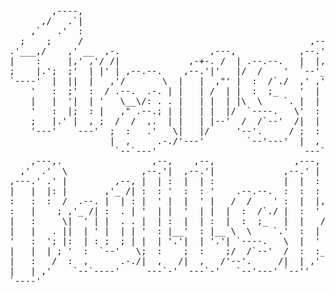 
<pre style="font-family: monospace;">
        ,----,                                                                                     
      ,/   .`|                                                                                     
    ,`   .'  :                                                    ___                              
  ;    ;     /                                           ,--,   ,--.'|_    ,--,                    
.'___,/    ,' __  ,-.                 ,---,            ,--.'|   |  | :,' ,--.'|                    
|    :     |,' ,'/ /|             ,-+-. /  | .--.--.   |  |,    :  : ' : |  |,      .---.          
;    |.';  ;'  | |' | ,--.--.    ,--.'|'   |/  /    '  `--'_  .;__,'  /  `--'_    /.  ./|  ,---.   
`----'  |  ||  |   ,'/       \  |   |  ,"' |  :  /`./  ,' ,'| |  |   |   ,' ,'| .-' . ' | /     \  
    '   :  ;'  :  / .--.  .-. | |   | /  | |  :  ;_    '  | | :__,'| :   '  | |/___/ \: |/    /  | 
    |   |  '|  | '   \__\/: . . |   | |  | |\  \    `. |  | :   '  : |__ |  | :.   \  ' .    ' / | 
    '   :  |;  : |   ," .--.; | |   | |  |/  `----.   \'  : |__ |  | '.'|'  : |_\   \   '   ;   /| 
    ;   |.' |  , ;  /  /  ,.  | |   | |--'  /  /`--'  /|  | '.'|;  :    ;|  | '.'\   \  '   |  / | 
    '---'    ---'  ;  :   .'   \|   |/     '--'.     / ;  :    ;|  ,   / ;  :    ;\   \ |   :    | 
                   |  ,     .-./'---'        `--'---'  |  ,   /  ---`-'  |  ,   /  '---" \   \  /  
                    `--`---'                            ---`-'            ---`-'          `----'   
    ,---,.                 ,--,    ,--,               ,---,               ___                      
  ,'  .'  \              ,--.'|  ,--.'|             ,--.' |      ,--,   ,--.'|_                    
,---.' .' |         ,--, |  | :  |  | :             |  |  :    ,--.'|   |  | :,'                   
|   |  |: |       ,'_ /| :  : '  :  : '    .--.--.  :  :  :    |  |,    :  : ' :                   
:   :  :  /  .--. |  | : |  ' |  |  ' |   /  /    ' :  |  |,--.`--'_  .;__,'  /                    
:   |    ; ,'_ /| :  . | '  | |  '  | |  |  :  /`./ |  :  '   |,' ,'| |  |   |                     
|   :     \|  ' | |  . . |  | :  |  | :  |  :  ;_   |  |   /' :'  | | :__,'| :                     
|   |   . ||  | ' |  | | '  : |__'  : |__ \  \    `.'  :  | | ||  | :   '  : |__                   
'   :  '; |:  | : ;  ; | |  | '.'|  | '.'| `----.   \  |  ' | :'  : |__ |  | '.'|                  
|   |  | ; '  :  `--'   \;  :    ;  :    ;/  /`--'  /  :  :_:,'|  | '.'|;  :    ;                  
|   :   /  :  ,      .-./|  ,   /|  ,   /'--'.     /|  | ,'    ;  :    ;|  ,   /                   
|   | ,'    `--`----'     ---`-'  ---`-'   `--'---' `--''      |  ,   /  ---`-'                    
`----'                                                          ---`-'                             
</pre>

